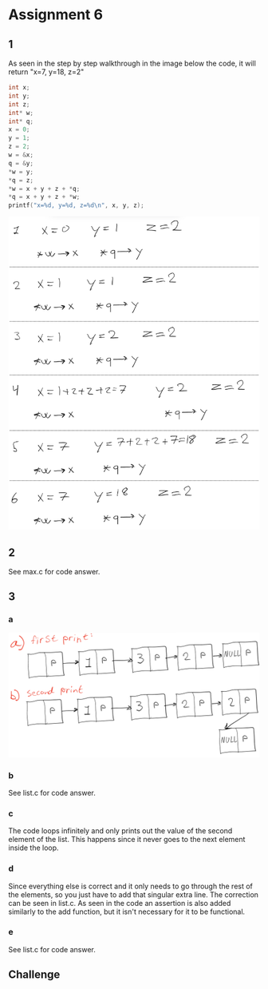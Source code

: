 # Assignment 6

## 1
As seen in the step by step walkthrough in the image below the code, it will return "x=7, y=18, z=2"

```c
int x;
int y;
int z;
int* w;
int* q;
x = 0;
y = 1;
z = 2;
w = &x;
q = &y;
*w = y;
*q = z;
*w = x + y + z + *q;
*q = x + y + z + *w;
printf("x=%d, y=%d, z=%d\n", x, y, z);
```

![](exercise1.jpeg)

## 2
See max.c for code answer.

## 3
### a
![](exercise3.jpeg)

### b
See list.c for code answer. 

### c
The code loops infinitely and only prints out the value of the second element of the list. This happens since it never goes to the next element inside the loop.

### d
Since everything else is correct and it only needs to go through the rest of the elements, so you just have to add that singular extra line. The correction can be seen in list.c. As seen in the code an assertion is also added similarly to the add function, but it isn't necessary for it to be functional.

### e
See list.c for code answer.

## Challenge
